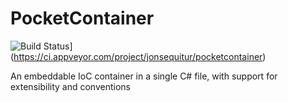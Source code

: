 PocketContainer
===============

![Build Status](https://ci.appveyor.com/api/projects/status/github/jonsequitur/PocketContainer?svg=true)](https://ci.appveyor.com/project/jonsequitur/pocketcontainer)


An embeddable IoC container in a single C# file, with support for extensibility and conventions

